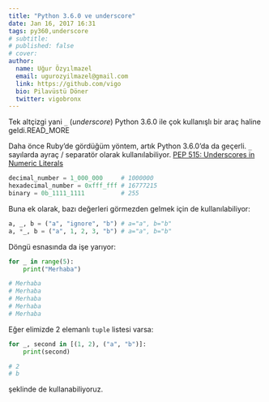 ```yaml
---
title: "Python 3.6.0 ve underscore"
date: Jan 16, 2017 16:31
tags: py360,underscore
# subtitle:
# published: false
# cover: 
author:
  name: Uğur Özyılmazel
  email: ugurozyilmazel@gmail.com
  link: https://github.com/vigo
  bio: Pilavüstü Döner
  twitter: vigobronx
---
```


Tek altçizgi yani `_` (*underscore*) Python 3.6.0 ile çok kullanışlı bir araç
haline geldi.READ_MORE

Daha önce Ruby’de gördüğüm yöntem, artık Python 3.6.0’da da geçerli. `_` sayılarda
ayraç / separatör olarak kullanılabiliyor. [PEP 515: Underscores in Numeric Literals](https://www.python.org/dev/peps/pep-0515)

```python
decimal_number = 1_000_000     # 1000000
hexadecimal_number = 0xfff_fff # 16777215
binary = 0b_1111_1111          # 255
```

Buna ek olarak, bazı değerleri görmezden gelmek için de kullanılabiliyor:

```python
a, _, b = ("a", "ignore", "b") # a="a", b="b"
a, *_, b = ("a", 1, 2, 3, "b") # a="a", b="b"
```

Döngü esnasında da işe yarıyor:

```python
for _ in range(5):
    print("Merhaba")

# Merhaba
# Merhaba
# Merhaba
# Merhaba
# Merhaba
```

Eğer elimizde 2 elemanlı `tuple` listesi varsa:

```python
for _, second in [(1, 2), ("a", "b")]:
    print(second)

# 2
# b
```

şeklinde de kullanabiliyoruz.
